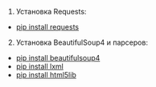 1. Установка Requests:
- [pip install requests]()
2. Установка BeautifulSoup4 и парсеров:
- [pip install beautifulsoup4]()
- [pip install lxml]()
- [pip install html5lib]()